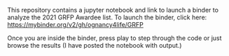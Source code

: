 This repository contains a jupyter notebook and link to launch a binder to analyze the 2021 GRFP Awardee list. To launch the binder, click here: https://mybinder.org/v2/gh/ognancy4life/GRFP

Once you are inside the binder, press play to step through the code or just browse the results (I have posted the notebook with output.)
